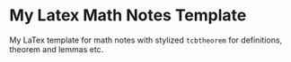 # My Latex Math Notes Template

My LaTex template for math notes with stylized `tcbtheorem` for definitions, theorem and lemmas etc.
